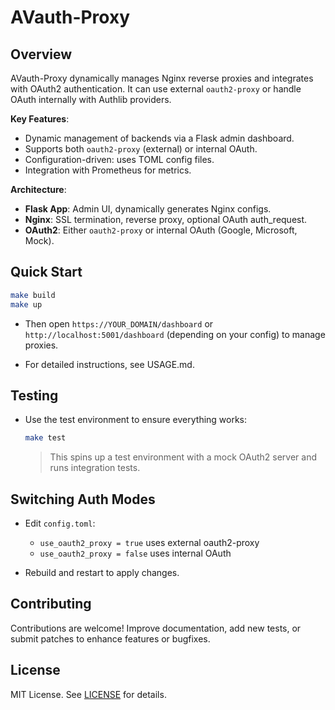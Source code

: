 # AVauth-Proxy

## Overview

AVauth-Proxy dynamically manages Nginx reverse proxies and integrates with OAuth2 authentication.
It can use external `oauth2-proxy` or handle OAuth internally with Authlib providers.

**Key Features**:
- Dynamic management of backends via a Flask admin dashboard.
- Supports both `oauth2-proxy` (external) or internal OAuth.
- Configuration-driven: uses TOML config files.
- Integration with Prometheus for metrics.

**Architecture**:
- **Flask App**: Admin UI, dynamically generates Nginx configs.
- **Nginx**: SSL termination, reverse proxy, optional OAuth auth_request.
- **OAuth2**: Either `oauth2-proxy` or internal OAuth (Google, Microsoft, Mock).

## Quick Start

  ```bash
  make build
  make up
  ```

  - Then open `https://YOUR_DOMAIN/dashboard` or `http://localhost:5001/dashboard` (depending on your config) to manage proxies.

  - For detailed instructions, see USAGE.md.

## Testing

  - Use the test environment to ensure everything works:
    ```bash
    make test
    ```
    > This spins up a test environment with a mock OAuth2 server and runs integration tests.

## Switching Auth Modes

  - Edit `config.toml`:
    - `use_oauth2_proxy = true` uses external oauth2-proxy
    - `use_oauth2_proxy = false` uses internal OAuth

  - Rebuild and restart to apply changes.

## Contributing

  Contributions are welcome! Improve documentation, add new tests, or submit patches to enhance features or bugfixes.

## License

  MIT License. See [LICENSE](LICENSE.md) for details.
